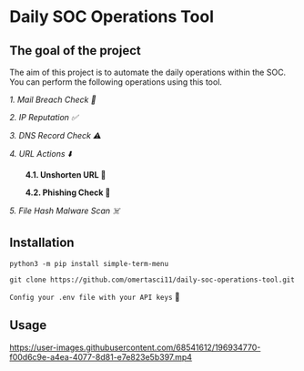 # Daily SOC Operations Tool

## The goal of the project

The aim of this project is to automate the daily operations within the SOC.
You can perform the following operations using this tool.

*1. Mail Breach Check  :e-mail: <br/>*

*2. IP Reputation :white_check_mark: <br/>*

*3. DNS Record Check :warning: <br/>*

*4. URL Actions :arrow_down: <br/>*

&emsp;&emsp;**4.1. Unshorten URL :link: <br/>**
  
&emsp;&emsp;**4.2. Phishing Check :fishing_pole_and_fish: <br/>**
  
*5. File Hash Malware Scan 	:skull_and_crossbones: <br/>*


## Installation

`python3 -m pip install simple-term-menu`

`git clone https://github.com/omertasci11/daily-soc-operations-tool.git`

`Config your .env file with your API keys` :key:

## Usage


https://user-images.githubusercontent.com/68541612/196934770-f00d6c9e-a4ea-4077-8d81-e7e823e5b397.mp4







